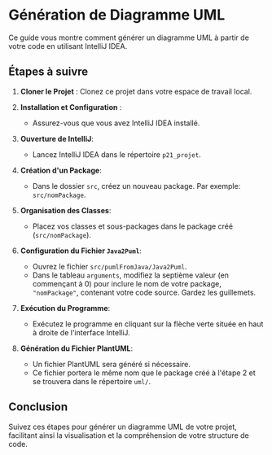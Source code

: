 # Génération de Diagramme UML

Ce guide vous montre comment générer un diagramme UML à partir de votre code en utilisant IntelliJ IDEA.

## Étapes à suivre

1. **Cloner le Projet** : Clonez ce projet dans votre espace de travail local.

2. **Installation et Configuration** :
    - Assurez-vous que vous avez IntelliJ IDEA installé.

3. **Ouverture de IntelliJ**:
   - Lancez IntelliJ IDEA dans le répertoire `p21_projet`.

4. **Création d'un Package**:
   - Dans le dossier `src`, créez un nouveau package. Par exemple: `src/nomPackage`.

5. **Organisation des Classes**:
   - Placez vos classes et sous-packages dans le package créé (`src/nomPackage`).

6. **Configuration du Fichier `Java2Puml`**:
   - Ouvrez le fichier `src/pumlFromJava/Java2Puml`.
   - Dans le tableau `arguments`, modifiez la septième valeur (en commençant à 0) pour inclure le nom de votre package, `"nomPackage"`, contenant votre code source. Gardez les guillemets.

7. **Exécution du Programme**:
   - Exécutez le programme en cliquant sur la flèche verte située en haut à droite de l'interface IntelliJ.

8. **Génération du Fichier PlantUML**:
   - Un fichier PlantUML sera généré si nécessaire.
   - Ce fichier portera le même nom que le package créé à l'étape 2 et se trouvera dans le répertoire `uml/`.

## Conclusion

Suivez ces étapes pour générer un diagramme UML de votre projet, facilitant ainsi la visualisation et la compréhension de votre structure de code.
